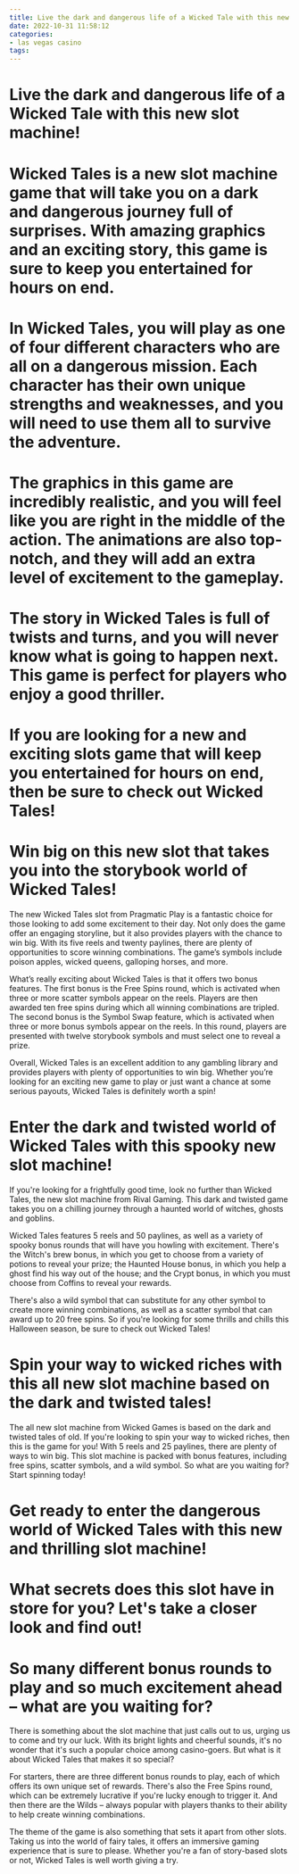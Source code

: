 ```yaml
---
title: Live the dark and dangerous life of a Wicked Tale with this new slot machine!
date: 2022-10-31 11:58:12
categories:
- las vegas casino
tags:
---
```



#  Live the dark and dangerous life of a Wicked Tale with this new slot machine!

# Wicked Tales is a new slot machine game that will take you on a dark and dangerous journey full of surprises. With amazing graphics and an exciting story, this game is sure to keep you entertained for hours on end.

# In Wicked Tales, you will play as one of four different characters who are all on a dangerous mission. Each character has their own unique strengths and weaknesses, and you will need to use them all to survive the adventure.

# The graphics in this game are incredibly realistic, and you will feel like you are right in the middle of the action. The animations are also top-notch, and they will add an extra level of excitement to the gameplay.

# The story in Wicked Tales is full of twists and turns, and you will never know what is going to happen next. This game is perfect for players who enjoy a good thriller.

# If you are looking for a new and exciting slots game that will keep you entertained for hours on end, then be sure to check out Wicked Tales!

#  Win big on this new slot that takes you into the storybook world of Wicked Tales!

The new Wicked Tales slot from Pragmatic Play is a fantastic choice for those looking to add some excitement to their day. Not only does the game offer an engaging storyline, but it also provides players with the chance to win big. With its five reels and twenty paylines, there are plenty of opportunities to score winning combinations. The game’s symbols include poison apples, wicked queens, galloping horses, and more.

What’s really exciting about Wicked Tales is that it offers two bonus features. The first bonus is the Free Spins round, which is activated when three or more scatter symbols appear on the reels. Players are then awarded ten free spins during which all winning combinations are tripled. The second bonus is the Symbol Swap feature, which is activated when three or more bonus symbols appear on the reels. In this round, players are presented with twelve storybook symbols and must select one to reveal a prize.

Overall, Wicked Tales is an excellent addition to any gambling library and provides players with plenty of opportunities to win big. Whether you’re looking for an exciting new game to play or just want a chance at some serious payouts, Wicked Tales is definitely worth a spin!

#  Enter the dark and twisted world of Wicked Tales with this spooky new slot machine!

If you're looking for a frightfully good time, look no further than Wicked Tales, the new slot machine from Rival Gaming. This dark and twisted game takes you on a chilling journey through a haunted world of witches, ghosts and goblins.

Wicked Tales features 5 reels and 50 paylines, as well as a variety of spooky bonus rounds that will have you howling with excitement. There's the Witch's brew bonus, in which you get to choose from a variety of potions to reveal your prize; the Haunted House bonus, in which you help a ghost find his way out of the house; and the Crypt bonus, in which you must choose from Coffins to reveal your rewards.

There's also a wild symbol that can substitute for any other symbol to create more winning combinations, as well as a scatter symbol that can award up to 20 free spins. So if you're looking for some thrills and chills this Halloween season, be sure to check out Wicked Tales!

#  Spin your way to wicked riches with this all new slot machine based on the dark and twisted tales!

The all new slot machine from Wicked Games is based on the dark and twisted tales of old. If you're looking to spin your way to wicked riches, then this is the game for you! With 5 reels and 25 paylines, there are plenty of ways to win big. This slot machine is packed with bonus features, including free spins, scatter symbols, and a wild symbol. So what are you waiting for? Start spinning today!

#  Get ready to enter the dangerous world of Wicked Tales with this new and thrilling slot machine!

# What secrets does this slot have in store for you? Let's take a closer look and find out!

# So many different bonus rounds to play and so much excitement ahead – what are you waiting for?

There is something about the slot machine that just calls out to us, urging us to come and try our luck. With its bright lights and cheerful sounds, it's no wonder that it's such a popular choice among casino-goers. But what is it about Wicked Tales that makes it so special?

For starters, there are three different bonus rounds to play, each of which offers its own unique set of rewards. There's also the Free Spins round, which can be extremely lucrative if you're lucky enough to trigger it. And then there are the Wilds – always popular with players thanks to their ability to help create winning combinations.

The theme of the game is also something that sets it apart from other slots. Taking us into the world of fairy tales, it offers an immersive gaming experience that is sure to please. Whether you're a fan of story-based slots or not, Wicked Tales is well worth giving a try.